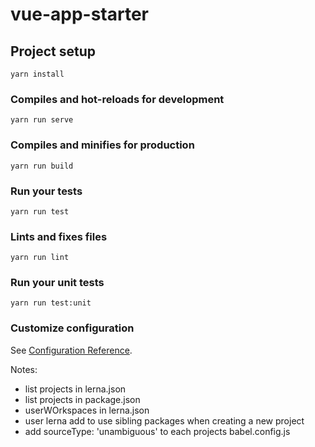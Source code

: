 # vue-app-starter

## Project setup
```
yarn install
```

### Compiles and hot-reloads for development
```
yarn run serve
```

### Compiles and minifies for production
```
yarn run build
```

### Run your tests
```
yarn run test
```

### Lints and fixes files
```
yarn run lint
```

### Run your unit tests
```
yarn run test:unit
```

### Customize configuration
See [Configuration Reference](https://cli.vuejs.org/config/).

Notes:
* list projects in lerna.json
* list projects in package.json
* userWOrkspaces in lerna.json
* user lerna add to use sibling packages when creating a new project
* add sourceType: 'unambiguous' to each projects babel.config.js
